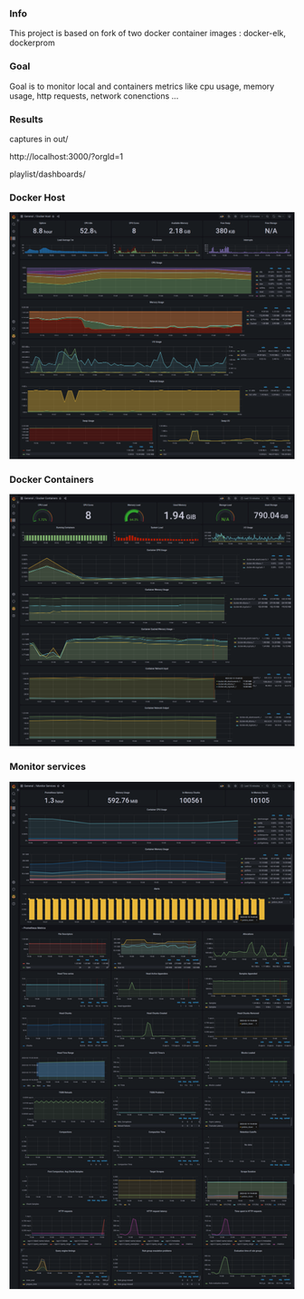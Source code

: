 ### Info
This project is based on fork of two docker container images : docker-elk, dockerprom
### Goal
Goal is to monitor local and containers metrics like cpu usage, memory usage, http requests, network conenctions ...
### Results
captures in out/ 

http://localhost:3000/?orgId=1 

playlist/dashboards/ 

### Docker Host
![image description](./out/screencapture-localhost-3000-d-H9DT-s14k-docker-host-yaslbk-machine.png)
### Docker Containers
![image description](./out/screencapture-localhost-3000-d-qXDTas1Vz-docker-containers-yaslbk-machine.png)
### Monitor services
![image description](./out/screencapture-localhost-3000-d-J9Do-s1Vk-monitor-services-yaslbk-machine.png)

